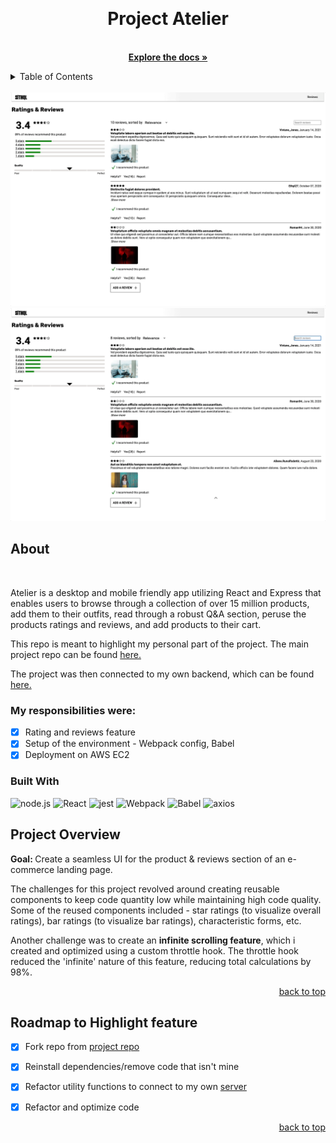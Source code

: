 <a id='readme-top'> </a>

<br />
<div align="center">
  <a href="https://github.com/Revenge-of-the-SithQL/atelier"></a>
  <h1 align="center">
    Project Atelier
  </h1>
  <p align="center">
    <br />
    <a href="https://github.com/Revenge-of-the-SithQL/atelier"><strong>Explore the docs »</strong></a>
    <br />
  </p>
</div>

<details>
  <summary>Table of Contents</summary>
  <ol>
    <li>
      <a href="#about">About</a>
      <ul>
        <li>
          <a href="#built-with">Built With</a>
        </li>
      </ul>
    </li>
    <li>
      <a href="#project-overview">Project Overview</a>
    </li>
    <li>
      <a href="#roadmap">Roadmap</a>
    </li>
  </ol>
</details>
<br />

<img src='https://github.com/stevkim/atelier/blob/main/src/gifs/gif2.gif' />
<img src='https://github.com/stevkim/atelier/blob/main/src/gifs/gif3.gif' />

## About

<br />
<p>
  Atelier is a desktop and mobile friendly app utilizing React and Express that enables users to browse through a collection of over 15 million products, add them to their outfits, read through a robust Q&A section, peruse the products ratings and reviews, and add products to their cart.
</p>

This repo is meant to highlight my personal part of the project. The main project repo can be found <a href='https://github.com/Revenge-of-the-SithQL/atelier'>here.</a>
<p>
  The project was then connected to my own backend, which can be found <a href='https://github.com/hr-titan/sk-reviews'>here.</a>
</p>


### My responsibilities were:

- [x] Rating and reviews feature
- [x] Setup of the environment - Webpack config, Babel
- [x] Deployment on AWS EC2

### Built With
![node.js](https://img.shields.io/badge/Node.js-43853D?style=for-the-badge&logo=node.js&logoColor=white)
![React](https://img.shields.io/badge/React-20232A?style=for-the-badge&logo=react&logoColor=61DAFB)
![jest](https://img.shields.io/badge/Jest-323330?style=for-the-badge&logo=Jest&logoColor=white)
![Webpack](https://img.shields.io/badge/webpack-%23000000.svg?style=for-the-badge&logo=webpack)
![Babel](https://img.shields.io/badge/babel-%23000000.svg?style=for-the-badge&logo=babel)
![axios](https://img.shields.io/badge/axios-%23000000.svg?style=for-the-badge&logo=axios)

## Project Overview
<a id='project-overview'></a>
<strong>Goal: </strong> Create a seamless UI for the product & reviews section of an e-commerce landing page.
<p>
  The challenges for this project revolved around creating reusable components to keep code quantity low while maintaining high code quality. Some of the reused components included - star ratings (to visualize overall ratings), bar ratings (to visualize bar ratings), characteristic forms, etc.
</p>
<p>
  Another challenge was to create an <strong>infinite scrolling feature</strong>, which i created and optimized using a custom throttle hook. The throttle hook reduced the 'infinite' nature of this feature, reducing total calculations by 98%.
</p>

<p align="right"><a href="#readme-top">back to top</a></p>

<!-- ROADMAP -->

## Roadmap to Highlight feature
<a id='roadmap'><a/>
- [x] Fork repo from <a href='https://github.com/Revenge-of-the-SithQL/atelier'>project repo </a>
- [x] Reinstall dependencies/remove code that isn't mine
- [x] Refactor utility functions to connect to my own <a href='https://github.com/hr-titan/sk-reviews'>server</a>
- [x] Refactor and optimize code 


<p align="right"><a href="#readme-top">back to top</a></p>
